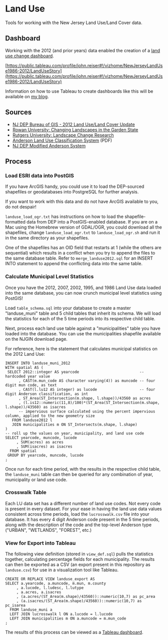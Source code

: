 # Land Use

Tools for working with the New Jersey Land Use/Land Cover data.

## Dashboard

Working with the 2012 (and prior years) data enabled the creation of a [land use change dashboard](https://public.tableau.com/profile/john.reiser#!/vizhome/NewJerseyLandUse1986-2012/LandUseStory).

[https://public.tableau.com/profile/john.reiser#!/vizhome/NewJerseyLandUse1986-2012/LandUseStory](https://public.tableau.com/profile/john.reiser#!/vizhome/NewJerseyLandUse1986-2012/LandUseStory)

Information on how to use Tableau to create dashboards like this will be available on [my blog](http://njgeo.org/).

## Sources

* [NJ DEP Bureau of GIS - 2012 Land Use/Land Cover Update](http://www.nj.gov/dep/gis/lulc12.html)
* [Rowan University: Changing Landscapes in the Garden State](http://gis.rowan.edu/projects/luc/)
* [Rutgers University: Landscape Change Research](http://crssa.rutgers.edu/projects/lc/)
* [Anderson Land Use Classification System](http://landcover.usgs.gov/pdf/anderson.pdf) (PDF)
* [NJ DEP Modified Anderson System](http://www.state.nj.us/dep/gis/digidownload/metadata/lulc02/anderson2002.html) 

## Process

### Load ESRI data into PostGIS

If you have ArcGIS handy, you could use it to load the DEP-sourced shapefiles or geodatabases into PostgreSQL for further analysis.

If you want to work with this data and do not have ArcGIS available to you, do not despair!

`landuse_load_ogr.txt` has instructions on how to load the shapefile-formatted data from DEP into a PostGIS-enabled database. If you are on a Mac using the Homebrew version of GDAL/OGR, you could download all the shapefiles, change `landuse_load_ogr.txt` to `landuse_load_ogr.sh` and run it in the same directory as your shapefiles.

One of the shapefiles has an OID field that restarts at 1 (while the others are sequential) which results in a conflict when you try to append the files to the same database table. Refer to `merge_landuse2012.sql` for an INSERT INTO statement to append the conflicting data into the same table. 

### Calculate Municipal Level Statistics 

Once you have the 2012, 2007, 2002, 1995, and 1986 Land Use data loaded into the same database, you can now crunch municipal level statistics using PostGIS!

Load `table_schema.sql` into your database to create a master "landuse_muni" table and 5 child tables that inherit its schema. We will load the statistics for each of the 5 time periods into its respective child table. 

Next, process each land use table against a "municipalities" table you have loaded into the database. You can use the municipalities shapefile available on the NJGIN download page.

For reference, here is the statement that calculates municipal statistics on the 2012 Land Use:
```
INSERT INTO landuse_muni_2012
WITH spatial AS (
 SELECT 2012::integer AS yearcode                           -- hardcoded year value
      , CAST(m.mun_code AS character varying(4)) as muncode -- four digit mun code, as text
      , CAST(l.lu12 AS integer) as lucode                   -- four digit Anderson classification, as int 
      , ST_Area(ST_Intersection(m.shape, l.shape))/43560 as acres 
      , (l.is12::numeric(11,8)/100)*(ST_Area(ST_Intersection(m.shape, l.shape))/43560) as isacres
      -- impervious surface calculated using the percent impervious column, applied to the new geometry size
   FROM landuse2012 l
   JOIN municipalities m ON ST_Intersects(m.shape, l.shape)
)
-- roll up the values on year, municipality, and land use code
SELECT yearcode, muncode, lucode
     , SUM(acres) as acres
     , SUM(isacres) as isacres
  FROM spatial
 GROUP BY yearcode, muncode, lucode
;
```

Once run for each time period, with the results in the respective child table, the `landuse_muni` table can then be queried for any combination of year, municipality or land use code. 

### Crosswalk Table

Each LU data set has a different number of land use codes. Not every code is present in every dataset. For your ease in having the land use data values consistent across time periods, load the `lucrosswalk.csv` file into your database. It has every 4 digit Anderson code present in the 5 time periods, along with the description of the code and the top-level Anderson type ("URBAN", "WETLANDS", "FOREST", etc.)

### View for Export into Tableau

The following view definition (stored in `view_def.sql`) pulls the statistics together, calculating percentage fields for each municipality. The results can then be exported as a CSV (an export present in this repository as `landuse.csv`) for use in a visualization tool like Tableau. 

```
CREATE OR REPLACE VIEW landuse_export AS
SELECT a.yearcode, a.muncode, m.mun, m.county
     , a.lucode, l.ludesc, l.lutype
     , a.acres, a.isacres
     , (a.acres/(ST_Area(m.shape)/43560))::numeric(10,7) as pc_area
     , (a.isacres/(ST_Area(m.shape)/43560))::numeric(10,7) as pc_isarea
  FROM landuse_muni a
  LEFT JOIN lucrosswalk l ON a.lucode = l.lucode
  LEFT JOIN municipalities m ON a.muncode = m.mun_code
;
```

The results of this process can be viewed as a [Tableau dashboard](https://public.tableau.com/profile/john.reiser#!/vizhome/NewJerseyLandUse1986-2012/LandUseStory).

